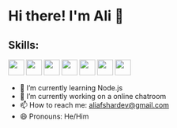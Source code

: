 # Hi there! I'm Ali 👋

## Skills:
<p align="left">
  <img height="32" width="32" src="https://cdn.simpleicons.org/nodedotjs/#339933" />
  
  <img height="32" width="32" src="https://cdn.simpleicons.org/express/#ffffff" />
  
  <img height="32" width="32" src="https://cdn.simpleicons.org/mongodb/#47A248" />
  
  <img height="32" width="32" src="https://cdn.simpleicons.org/javascript/#F7DF1E" />
  
  <img height="32" width="32" src="https://cdn.simpleicons.org/html5/#E34F26" />
  
  <img height="32" width="32" src="https://cdn.simpleicons.org/css3/#1572B6" />
  
  <img height="32" width="32" src="https://cdn.simpleicons.org/javascript/#F7DF1E" />
  
</p>


- 🌱 I’m currently learning Node.js
- 🔭 I’m currently working on a online chatroom
- 📫 How to reach me: aliafshardev@gmail.com
- 😄 Pronouns: He/Him
<!--
**AfsharDev/AfsharDev** is a ✨ _special_ ✨ repository because its `README.md` (this file) appears on your GitHub profile.

Here are some ideas to get you started:

- 🔭 I’m currently working on ...
- 🌱 I’m currently learning ...
- 👯 I’m looking to collaborate on ...
- 🤔 I’m looking for help with ...
- 💬 Ask me about ...
- 📫 How to reach me: ...
- 😄 Pronouns: ...
- ⚡ Fun fact: ...
-->

